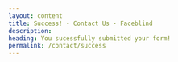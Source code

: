 ```yaml
---
layout: content
title: Success! - Contact Us - Faceblind
description:
heading: You sucessfully submitted your form!
permalink: /contact/success
---
```





